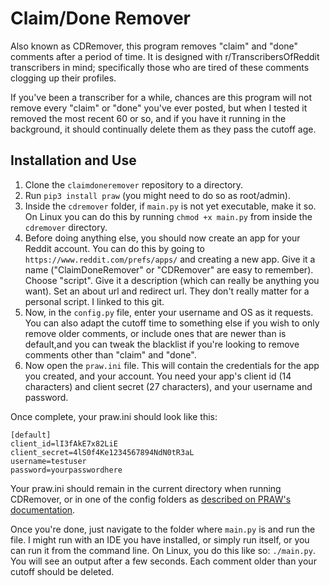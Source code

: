 # Claim/Done Remover
Also known as CDRemover, this program removes "claim" and "done" comments after a period of time. It is designed with r/TranscribersOfReddit transcribers in mind; specifically those  who are tired of these comments clogging up their profiles.

If you've been a transcriber for a while, chances are this program will not remove every "claim" or "done" you've ever posted, but when I tested it removed the most recent 60 or so, and if you have it running in the background, it should continually delete them as they pass the cutoff age.

## Installation and Use

1. Clone the `claimdoneremover` repository to a directory.
2. Run `pip3 install praw` (you might need to do so as root/admin).
3. Inside the `cdremover` folder, if `main.py` is not yet executable, make it so. On Linux you can do this by running `chmod +x main.py` from inside the `cdremover` directory.
4. Before doing anything else, you should now create an app for your Reddit account. You can do this by going to `https://www.reddit.com/prefs/apps/` and creating a new app. 
    Give it a name ("ClaimDoneRemover" or "CDRemover" are easy to remember).
    Choose "script". 
    Give it a description (which can really be anything you want).
    Set an about url and redirect url. They don't really matter for a personal script. I linked to this git.
4. Now, in the `config.py` file, enter your username and OS as it requests. You can also adapt the cutoff time to something else if you wish to only remove older comments, or include ones that are newer than is default,and you can tweak the blacklist if you're looking to remove comments other than "claim" and "done".
5. Now open the `praw.ini` file. This will contain the credentials for the app you created, and your account. You need your app's client id (14 characters) and client secret (27 characters), and your username and password.

Once complete, your praw.ini should look like this:
```
[default]
client_id=lI3fAkE7x82LiE
client_secret=4lS0f4Ke1234567894NdN0tR3aL
username=testuser
password=yourpasswordhere
```
Your praw.ini should remain in the current directory when running CDRemover, or in one of the config folders as [described on PRAW's documentation](https://praw.readthedocs.io/en/latest/getting_started/configuration/prawini.html).

Once you're done, just navigate to the folder where `main.py` is and run the file. I might run with an IDE you have installed, or simply run itself, or you can run it from the command line. On Linux, you do this like so: `./main.py`. You will see an output after a few seconds. Each comment older than your cutoff should be deleted.
